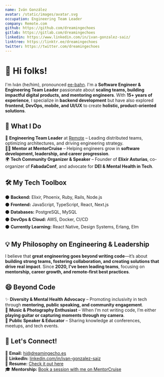 ```yaml
---
name: Iván González
avatar: /static/images/avatar.svg
occupation: Engineering Team Leader
company: Remote.com
github: https://github.com/dreamingechoes
gitlab: https://gitlab.com/dreamingechoes
linkedin: https://www.linkedin.com/in/ivan-gonzalez-saiz/
linktree: https://linktr.ee/dreamingechoes
twitter: https://twitter.com/dreamingechoes
---
```


# 👋 Hi folks!

I'm Iván (he/him), pronounced [ee-bahn](https://www.spanishdict.com/pronunciation/iv%C3%A1n). I'm a **Software Engineer & Engineering Team Leader** passionate about **scaling teams, building impactful digital products, and mentoring engineers**. With **15+ years of experience**, I specialize in **backend development** but have also explored **frontend, DevOps, mobile, and UI/UX** to create **holistic, product-oriented solutions**.  

## 🚀 What I Do  
🏢 **Engineering Team Leader** at [Remote](https://remote.com) – Leading distributed teams, optimizing architectures, and driving engineering strategy.  
🧑‍🏫 **Mentor at MentorCruise** – Helping engineers grow in **software development, leadership, and career progression**.  
🌍 **Tech Community Organizer & Speaker** – Founder of **Elixir Asturias**, co-organizer of **FabadaConf**, and advocate for **DEI & Mental Health in Tech**.  

## 🛠️ My Tech Toolbox  
⚫ **Backend:** Elixir, Phoenix, Ruby, Rails, Node.js  
⚫ **Frontend:** JavaScript, TypeScript, React, Next.js  
⚫ **Databases:** PostgreSQL, MySQL  
⚫ **DevOps & Cloud:** AWS, Docker, CI/CD  
⚫ **Currently Learning:** React Native, Design Systems, Erlang, Elm  

## 💡 My Philosophy on Engineering & Leadership  
I believe that **great engineering goes beyond writing code**—it’s about **building strong teams, fostering collaboration, and creating solutions that drive real impact**. Since **2020, I've been leading teams**, focusing on **mentorship, career growth, and remote-first best practices**.  

## 😄 Beyond Code  
✨ **Diversity & Mental Health Advocacy** – Promoting inclusivity in tech through **mentoring, public speaking, and community engagement**.  
🎵 **Music & Photography Enthusiast** – When I’m not writing code, I’m either **playing guitar or capturing moments through my camera**.  
🎤 **Public Speaker & Educator** – Sharing knowledge at conferences, meetups, and tech events.  

## 🔗 Let's Connect!  
📩 **Email:** hi@dreamingecho.es  
💼 **LinkedIn:** [linkedin.com/in/ivan-gonzalez-saiz](https://linkedin.com/in/ivan-gonzalez-saiz)  
📄 **Resume:** [Check it out here](https://drive.google.com/file/d/1RwSJcuciMdYsIo0kt45i2ip4s5vBPwl2/view?usp=sharing)  
🎓 **Mentorship:** [Book a session with me on MentorCruise](https://mentorcruise.com/mentor/ivngonzlezsiz/)  
